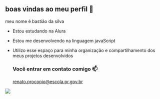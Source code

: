 ## boas vindas ao meu perfil 🥸

meu nome é bastião da silva

- Estou estudando na Alura
- Estou me desenvolvendo na linguagem javaScript
- Utilizo esse espaço para minha organização e compartilhamento dos meus projetos desenvolvidos

  ### Você entrar em contato comigo 📫

  renato.procopio@escola.pr.gov.br



![](https://media1.tenor.com/m/8ecx2C3xaloAAAAd/cristiano-ronaldo-chocolate-milk.gif)
